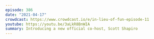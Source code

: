 ```yaml
---
episode: 386
date: "2021-04-17"
crowdcast: https://www.crowdcast.io/e/in-lieu-of-fun-episode-11
youtube: https://youtu.be/3aLkR8BnWIA
summary: Introducing a new official co-host, Scott Shapiro
---
```


